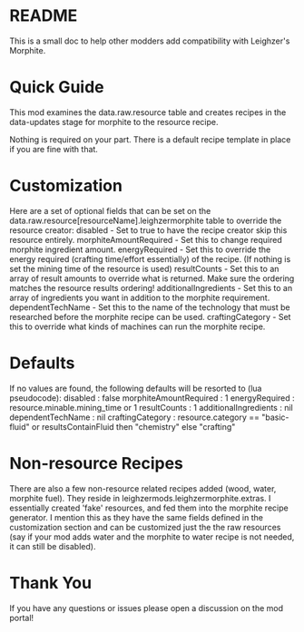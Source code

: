 # README
This is a small doc to help other modders add compatibility with Leighzer's Morphite.

# Quick Guide
This mod examines the data.raw.resource table and creates recipes in the data-updates stage for morphite to the resource recipe.

Nothing is required on your part. There is a default recipe template in place if you are fine with that.

# Customization
Here are a set of optional fields that can be set on the data.raw.resource[resourceName].leighzermorphite table to override the resource creator:
disabled - Set to true to have the recipe creator skip this resource entirely.
morphiteAmountRequired - Set this to change required morphite ingredient amount.
energyRequired - Set this to override the energy required (crafting time/effort essentially) of the recipe. (If nothing is set the mining time of the resource is used)
resultCounts - Set this to an array of result amounts to override what is returned. Make sure the ordering matches the resource results ordering!
additionalIngredients - Set this to an array of ingredients you want in addition to the morphite requirement.
dependentTechName - Set this to the name of the technology that must be researched before the morphite recipe can be used.
craftingCategory - Set this to override what kinds of machines can run the morphite recipe.

# Defaults
If no values are found, the following defaults will be resorted to (lua pseudocode):
disabled : false
morphiteAmountRequired : 1
energyRequired : resource.minable.mining_time or 1
resultCounts : 1
additionalIngredients : nil
dependentTechName : nil
craftingCategory : resource.category == "basic-fluid" or resultsContainFluid then "chemistry" else "crafting"

# Non-resource Recipes
There are also a few non-resource related recipes added (wood, water, morphite fuel). They reside in leighzermods.leighzermorphite.extras. I essentially created 'fake' resources, and fed them into the morphite recipe generator. I mention this as they have the same fields defined in the customization section and can be customized just the the raw resources (say if your mod adds water and the morphite to water recipe is not needed, it can still be disabled).

# Thank You
If you have any questions or issues please open a discussion on the mod portal!
